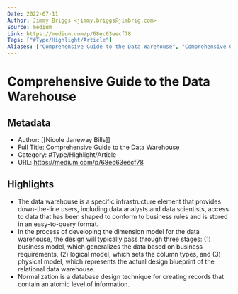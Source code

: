 ```yaml
---
Date: 2022-07-11
Author: Jimmy Briggs <jimmy.briggs@jimbrig.com>
Source: medium
Link: https://medium.com/p/68ec63eecf78
Tags: ["#Type/Highlight/Article"]
Aliases: ["Comprehensive Guide to the Data Warehouse", "Comprehensive Guide to the Data Warehouse"]
---
```

# Comprehensive Guide to the Data Warehouse

## Metadata
- Author: [[Nicole Janeway Bills]]
- Full Title: Comprehensive Guide to the Data Warehouse
- Category: #Type/Highlight/Article
- URL: https://medium.com/p/68ec63eecf78

## Highlights
- The data warehouse is a specific infrastructure element that provides down-the-line users, including data analysts and data scientists, access to data that has been shaped to conform to business rules and is stored in an easy-to-query format.
- In the process of developing the dimension model for the data warehouse, the design will typically pass through three stages: (1) business model, which generalizes the data based on business requirements, (2) logical model, which sets the column types, and (3) physical model, which represents the actual design blueprint of the relational data warehouse.
- Normalization is a database design technique for creating records that contain an atomic level of information.
